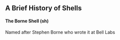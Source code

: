 ## A Brief History of Shells

#### The Borne Shell (sh)

Named after Stephen Borne who wrote it at Bell Labs 